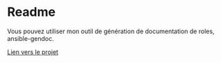 # Readme

Vous pouvez utiliser mon outil de génération de documentation de roles, ansible-gendoc.

[Lien vers le projet](https://github.com/stephrobert/ansible-gendoc)